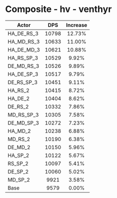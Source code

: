 # Composite - hv - venthyr
| Actor | DPS | Increase |
|---|:---:|:---:|
|HA_DE_RS_3|10798|12.73%|
|HA_MD_RS_3|10633|11.00%|
|HA_DE_MD_3|10621|10.88%|
|HA_RS_SP_3|10529|9.92%|
|DE_MD_RS_3|10526|9.89%|
|HA_DE_SP_3|10517|9.79%|
|DE_RS_SP_3|10451|9.11%|
|HA_RS_2|10415|8.72%|
|HA_DE_2|10404|8.62%|
|DE_RS_2|10332|7.86%|
|MD_RS_SP_3|10305|7.58%|
|DE_MD_SP_3|10272|7.23%|
|HA_MD_2|10238|6.88%|
|MD_RS_2|10190|6.38%|
|DE_MD_2|10150|5.96%|
|HA_SP_2|10122|5.67%|
|RS_SP_2|10097|5.41%|
|DE_SP_2|10060|5.02%|
|MD_SP_2|9921|3.58%|
|Base|9579|0.00%|
